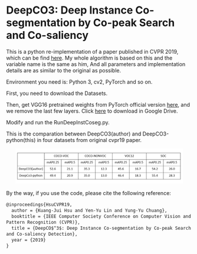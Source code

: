 # DeepCO3: Deep Instance Co-segmentation by Co-peak Search and Co-saliency

This is a python re-implementation of a paper published in CVPR 2019, which can be find [here](https://github.com/KuangJuiHsu/DeepCO3). My whole algorithm is based on this and the variable name is the same as him, And all parameters and implementation details are as similar to the original as possible.

Environment you need is: Python 3, cv2, PyTorch and so on.

First, you need to download the Datasets.

Then, get VGG16 pretrained weights from PyTorch official version [here](https://pytorch.org/docs/stable/_modules/torchvision/models/vgg.html#vgg16), and we remove the last few layers. Click [here](https://drive.google.com/open?id=1Ar3pF4bzNWX-CSXaWcQqSoTRS_46KSLl) to download in Google Drive.

Modify and run the RunDeepInstCoseg.py.

This is the comparation between DeepCO3(author) and DeepCO3-python(this) in four datasets from original cvpr19 paper.



<p align="center">
  <img src="https://github.com/cj4L/DeepCO3-python/blob/main/comp.PNG" width="90%" height="90%">  
</p>


By the way, if you use the code, please cite the following reference:
```
@inproceedings{HsuCVPR19,
  author = {Kuang-Jui Hsu and Yen-Yu Lin and Yung-Yu Chuang},
  booktitle = {IEEE Computer Society Conference on Computer Vision and Pattern Recognition (CVPR)},
  title = {DeepCO$^3$: Deep Instance Co-segmentation by Co-peak Search and Co-saliency Detection},
  year = {2019}
}
```
